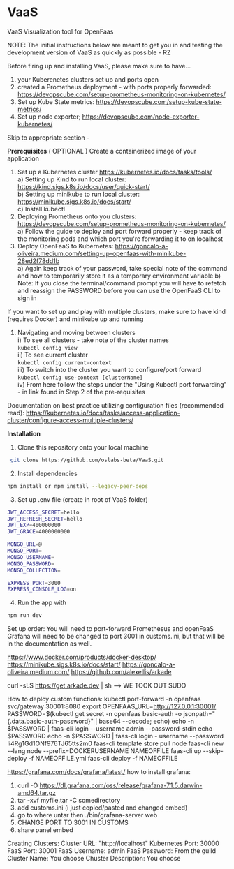 # VaaS
VaaS
Visualization tool for OpenFaas

NOTE: The initial instructions below are meant to get you in and testing the development version of VaaS as quickly as possible - RZ

Before firing up and installing VaaS, please make sure to have...
1) your Kuberenetes clusters set up and ports open
2) created a Prometheus deployment - with ports properly forwarded: https://devopscube.com/setup-prometheus-monitoring-on-kubernetes/
3) Set up Kube State metrics: https://devopscube.com/setup-kube-state-metrics/
4) Set up node exporter; https://devopscube.com/node-exporter-kubernetes/

Skip to appropriate section - 

<b>Prerequisites</b>
( OPTIONAL ) Create a containerized image of your application
1) Set up a Kubernetes cluster https://kubernetes.io/docs/tasks/tools/ <br />
  a) Setting up Kind to run local cluster: https://kind.sigs.k8s.io/docs/user/quick-start/ <br />
  b) Setting up minikube to run local cluster: https://minikube.sigs.k8s.io/docs/start/ <br /> 
  c) Install kubectl <br />
2) Deploying Prometheus onto you clusters: https://devopscube.com/setup-prometheus-monitoring-on-kubernetes/<br />
  a) Follow the guide to deploy and port forward properly - keep track of the monitoring pods and which port you're forwarding it to on localhost <br />
3) Deploy OpenFaaS to Kubernetes: https://goncalo-a-oliveira.medium.com/setting-up-openfaas-with-minikube-28ed2f78dd1b <br />
  a) Again keep track of your password, take special note of the command and how to temporarily store it as a temporary environment variable
  b) Note: If you close the terminal/command prompt you will have to refetch and reassign the PASSWORD before you can use the OpenFaaS CLI to sign in

If you want to set up and play with multiple clusters, make sure to have kind (requires Docker) and minikube up and running
1) Navigating and moving between clusters <br />
    i) To see all clusters - take note of the cluster names <br />
    ```kubectl config view``` <br />
    ii) To see current cluster <br />
    ```kubectl config current-context``` <br />
    iii) To switch into the cluster you want to configure/port forward <br />
    ```kubectl config use-context [clusterName]``` <br />
    iv) From here follow the steps under the "Using Kubectl port forwarding" - in link found in Step 2 of the pre-requisites <br />

Documentation on best practice utilizing configuration files (recommended read): 
https://kubernetes.io/docs/tasks/access-application-cluster/configure-access-multiple-clusters/



<b>Installation</b>

1.  Clone this repository onto your local machine

```sh
 git clone https://github.com/oslabs-beta/VaaS.git
```

2.  Install dependencies

```sh
npm install or npm install --legacy-peer-deps
```

3. Set up .env file (create in root of VaaS folder)

```sh
JWT_ACCESS_SECRET=hello
JWT_REFRESH_SECRET=hello
JWT_EXP=400000000
JWT_GRACE=4000000000

MONGO_URL=@
MONGO_PORT=
MONGO_USERNAME=
MONGO_PASSWORD=
MONGO_COLLECTION=

EXPRESS_PORT=3000
EXPRESS_CONSOLE_LOG=on
```

4.  Run the app with

```sh
npm run dev
```
Set up order:
You will need to port-forward Promethesus and openFaaS
Grafana will need to be changed to port 3001 in customs.ini, but that will be in the documentation as well.

https://www.docker.com/products/docker-desktop/
https://minikube.sigs.k8s.io/docs/start/
https://goncalo-a-oliveira.medium.com/
https://github.com/alexellis/arkade

curl -sLS https://get.arkade.dev | sh --> WE TOOK OUT SUDO

How to deploy custom functions:
kubectl port-forward -n openfaas svc/gateway 30001:8080
export OPENFAAS_URL=http://127.0.0.1:30001/
PASSWORD=$(kubectl get secret -n openfaas basic-auth -o jsonpath="{.data.basic-auth-password}" | base64 --decode; echo)
echo -n $PASSWORD | faas-cli login --username admin --password-stdin
echo $PASSWORD
echo -n $PASSWORD | faas-cli login - username --password Ii4Rg1Gd1ONf976TJ65tts2m0
faas-cli template store pull node
faas-cli new --lang node --prefix=DOCKERUSERNAME NAMEOFFILE
faas-cli up --skip-deploy -f NAMEOFFILE.yml 
faas-cli deploy -f NAMEOFFILE


https://grafana.com/docs/grafana/latest/
how to install grafana:
1) curl -O https://dl.grafana.com/oss/release/grafana-7.1.5.darwin-amd64.tar.gz
2) tar -xvf myfile.tar -C somedirectory
3) add customs.ini (i just copied/pasted and changed embed)
4) go to where untar then ./bin/grafana-server web
5) CHANGE PORT TO 3001 IN CUSTOMS
6) share panel embed

Creating Clusters:
Cluster URL: "http://localhost"
Kubernetes Port: 30000
FaaS Port: 30001
FaaS Username: admin
FaaS Password: From the guild
Cluster Name: You choose
Chuster Description: You choose